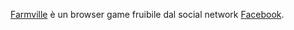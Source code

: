 [Farmville](http://www.farmville.com) è un browser game fruibile dal social network [Facebook](http://www.facebook.com).